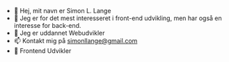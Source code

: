 - 👋 Hej, mit navn er Simon L. Lange
- 👀 Jeg er for det mest interesseret i front-end udvikling, men har også en interesse for back-end.
- 💞️ Jeg er uddannet Webudvikler
- 📫 Kontakt mig på simonllange@gmail.com
- 💼 Frontend Udvikler


